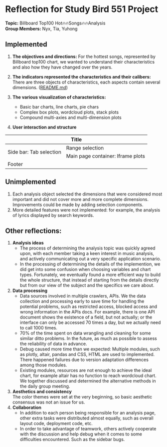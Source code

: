 # Reflection for Study Bird 551 Project
**Topic:** Billboard Top100 Hot🔥🔥Songs🔥🔥Analysis  
**Group Members:** Nyx, Tia, Yuhong


## Implemented  
1. **The objectives and directions:** For the hottest songs, represented by Billboard top100 chart, we wanted to understand their characteristics and also how they have changed over the years.
2. **The indicators represented the characteristics and their calibers:** There are three objects of characteristics, each aspects contain several dimensions. ([README.md](https://github.com/petitmi/Study-Bird-551/readme.md))

3. **The various visualization of characteristics:**
   - Basic bar charts, line charts, pie chars
   - Complex box plots, wordcloud plots, stack plots
   - Compound multi-axies and multi-dimension plots
4. **User interaction and structure**
 <table>
    <thead>
        <tr>
            <th colspan="2"  text-align= "left">Title</th>
        </tr>
    </thead>
    <tbody>
        <tr>
            <td rowspan="2">Side bar: Tab selection</td>
            <td>Range selection</td>
        </tr>
        <tr>
            <td>Main page container:  Iframe plots</td>
        </tr>
        <tr>
            <td colspan="2">Footer</td>
        </tr>
    </tbody>
</table>

## Unimplemented
1. Each analysis object selected the dimensions that were considered most important and did not cover more and more complete dimensions. Improvements could be made by adding selection components.
2. More detailed features were not implemented: for example, the analysis of lyrics displayed by search keywords.
<!-- 
【实现了什么】
1. 想要分析的思路各个维度都实现了：
（1）对于每年最火的音乐，想了解整体有什么特点，还想了解特点逐年有什么变化。
（2）特点主要基于三个方面：歌曲音乐性、文学性和歌手。每个方面分别有三个维度
（3）歌曲的音乐性：音乐scale， 节奏律动，氛围。
（4）歌曲的文学性：歌词物理长度，情感，主题
（5）歌手分析：歌手的流行程度、资历（出道时长）、敬业/活跃程度（专辑数量）
2. 想要实现多种可视化图表，包括
（1）基础的柱状图、折线图、扇形图
（2）复杂的箱线图、词云图、堆积图
（3）组合的多轴多维图等
3. 网页的交互效果
（1）layout、标题、页面、页尾、侧边栏
（2）组件：菜单、rangeselection
（3）核心的可视化图：Iframe

【未实现】
1. 每个分析主题选取了认为最重要的维度，没有覆盖更多更全的维度。改善方法是可以增加选择组件。
2. 更细节的功能未能实现：比如通过搜索关键词来展示歌词的分析。 -->

## Other reflections:

1. **Analysis ideas** 
   - The process of determining the analysis topic was quickly agreed upon, with each member taking a keen interest in music analysis, and actively communicating out a very specific application scenario. 
   - In the processing of determining the details of the implemention, we did get into some confusion when choosing variables and chart types. Fortunately, we eventually found a more efficient way to build the whole structure, that instead of starting from the details directly but from our view of the subject and the specifics we care about.
2. **Data processing**
   - Data sources involved in multiple crawlers, APIs. We  the data collection and processing early to save time for handling the potential problems, such as restricted access, blocked access and wrong information in the APIs docs. For example, there is one API document shows the existence of a field, but not actually; or the interface can only be accessed 70 times a day, but we actually need to call 1000 times.
   - 70% of the time spent on data wrangling and cleaning for some similar ditto problems. In the future, as much as possible to assess the reliability of data in advance.  
   - Debug caused more time than we expected: Multiple modules, such as plotly, altair, pandas and CSS, HTML are used to implemented. There happened failures due to version adaptation differences among those modules.
    - Existing modules, resources are not enough to achieve the ideal chart, for example altair has no function to reach wordcloud chart. We together discussed and  determined the alternative methods in the daily group meeting.
3. **Aesthetics and consistency**  
The color themes were set at the very beginning, so basic aesthetic consensus was not an issue for us.
5. **Collaboration**  
   - In addition to each person being responsible for an analysis page, other extra tasks were distributed almost equally, such as overall layout code, deployment code, etc. 
   - In order to take advantage of teamwork, others actively cooperate with the discussion and help debug when it comes to some difficulties encountered. Such as the sidebar bugs.

<!-- 
1. 分析思路：（1）分析主题的确定过程做得到快速达成一致，每位成员都对音乐分析有浓厚的兴趣，并积极沟通出了非常具体的应用场景。（2）实现方案：在思考具体能做什么的时候还需要结合能有什么数据，有时候会陷入混乱中。最后发现从想具体怎么做开始转变为先思考想要分析什么，会有更好的效果，能更有效的达到自己想要的。
2. 数据处理方面：（1）数据源涉及爬虫、接口，还好提早开始做，中间遇到访问受限的问题有时间去处理。比如接口文档显示存在某字段，但实际没有；或者接口一天只能访问70次，但我们实际调用1000次（2）数据清洗成本大，还好对学过pandas。但是仍然需要查询很多资料。70%的时间用在了清洗。以后尽可能多提前评估数据可靠性（3）debug：可视化主要应用altair，较为熟悉，但因为plotly+altair+python存在版本差异，中途遇到一些函数失效，比如html.Img，最后发现需要写底层的实现代码。（4）现有的模块、资源不足实现目标：一些想实现的fancy图，altair无法实现，一起开会讨论确定了一个方法。
3. 美观与一致性方面：最早先定下色彩系列，过程中持续沟通
4. 协作方面：每人除了负责一个分析页面外，还近乎平均分配了其他工作，比如整体布局代码、部署代码等。为了发挥团队合作的优势，一个人完成框架，在细节方面遇到困难或需要讨论都积极配合讨论方案与帮助debug等，比如sidebar的bug。 -->
